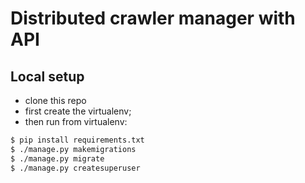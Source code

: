# Distributed crawler manager with API

## Local setup

- clone this repo
- first create the virtualenv;
- then run from virtualenv:

```sh
$ pip install requirements.txt
$ ./manage.py makemigrations
$ ./manage.py migrate
$ ./manage.py createsuperuser
```